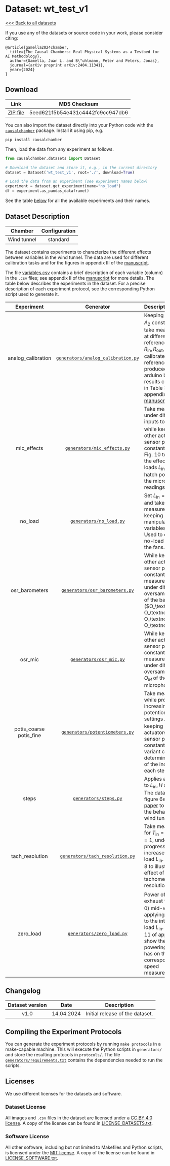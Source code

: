 # Dataset: wt\_test\_v1

[<<< Back to all datasets](https://github.com/juangamella/causal-chamber)

If you use any of the datasets or source code in your work, please consider citing:

```
@article{gamella2024chamber,
  title={The Causal Chambers: Real Physical Systems as a Testbed for AI Methodology},
  author={Gamella, Juan L. and B\"uhlmann, Peter and Peters, Jonas},
  journal={arXiv preprint arXiv:2404.11341},
  year={2024}
}
```

## Download

| Link     | MD5 Checksum                     |
|:--------:|:--------------------------------:|
| [ZIP file](https://causalchamber.s3.eu-central-1.amazonaws.com/downloadables/wt_test_v1.zip) | 5eed621f5b54e431c4442fc9cc947db6 |

You can also import the dataset directly into your Python code with the [`causalchamber`](https://pypi.org/project/causalchamber/) package. Install it using pip, e.g.

```
pip install causalchamber
```

Then, load the data from any experiment as follows.

```python
from causalchamber.datasets import Dataset

# Download the dataset and store it, e.g., in the current directory
dataset = Dataset('wt_test_v1', root='./', download=True)

# Load the data from an experiment (see experiment names below)
experiment = dataset.get_experiment(name="no_load")
df = experiment.as_pandas_dataframe()
```

See the table [below](#dataset-description) for all the available experiments and their names.

## Dataset Description

| Chamber     | Configuration |
|:-----------:|:-------------:|
| Wind tunnel | standard      |

The dataset contains experiments to characterize the different effects between variables in the wind tunnel. The data are used for different calibration tasks and for the figures in appendix III of the [manuscript](https://arxiv.org/pdf/2404.11341.pdf).

The file [variables.csv](variables.csv) contains a brief description of each variable (column) in the `.csv` files; see appendix II of the [manuscript](https://arxiv.org/pdf/2404.11341.pdf) for more details. The table below describes the experiments in the dataset. For a precise description of each experiment protocol, see the corresponding Python script used to generate it.

| Experiment | Generator | Description |
|:----------------------:|:---------:|:------------|
| analog\_calibration | [`generators/analog_calibration.py`](generators/analog_calibration.py) | Keeping $L_\text{in}, L_\text{out}, A_1, A_2$ constant, we take measurements at different reference voltages $R_\text{in}, R_\text{out}, R_1, R_2$ to calibrate the actual reference voltages produced by arduino board. The results can be found in Table 3 in appendix II of the [manuscript](https://arxiv.org/pdf/2404.11341.pdf). |
| mic\_effects | [`generators/mic_effects.py`](generators/mic_effects.py) | Take measurements under different inputs to $L_\text{in}, L_\text{out}, H$ while keeping all other actuators and sensor parameters constant. Used in Fig. 10 to illustrate the effect of the fan loads $L_\text{in}, L_\text{out}$ and hatch position $H$ on the microphone readings. |
| no\_load | [`generators/no_load.py`](generators/no_load.py) | Set $L_\text{in} = L_\text{out} = 0$ and take measurements while keeping all other manipulable variables constant. Used to estimate the no-load current of the fans. |
| osr\_barometers | [`generators/osr_barometers.py`](generators/osr_barometers.py) | While keeping all other actuators and sensor parameters constant, take measurements under different oversampling rates of the barometers ($O_\textnormal{up}, O_\textnormal{dw}, O_\textnormal{amb}, O_\textnormal{int}$). |
| osr\_mic | [`generators/osr_mic.py`](generators/osr_mic.py) | While keeping all other actuators and sensor parameters constant, take measurements under different oversampling rates $O_M$ of the microphone. |
| potis\_coarse<br>potis\_fine | [`generators/potentiometers.py`](generators/potentiometers.py) | Take measurements while progressively increasing the potentiometer settings $A_1, A_2$ and keeping all other actuators and sensor parameters constant. The variant coarse/fine determines the size of the increase at each step.  |
| steps | [`generators/steps.py`](generators/steps.py) | Applies a step signal to $L_\text{in}, H$ and $L_\text{out}$. The data is used in figure 6e of the [paper](https://arxiv.org/pdf/2404.11341.pdf) to illustrate the behaviour of the wind tunnel models. |
| tach\_resolution | [`generators/tach_resolution.py`](generators/tach_resolution.py) | Take measurements for $T_\text{in} = 0$ and $T_\text{in} = 1$, under a progressive increase in the fan load $L_\text{in}$. Used in Fig. 8 to illustrate the effect of the tachometer resolutions $T_\text{in}, T_\text{out}$  |
| zero\_load | [`generators/zero_load.py`](generators/zero_load.py) | Power off the exhaust fan ($L_\text{out}\leftarrow 0$) mid-way through applying an impulse to the intake fan load $L_\text{in}$. Used in Fig. 11 of appendix III to show the effect that powering off a fan has on the corresponding speed measurement. |

## Changelog

| Dataset version | Date       | Description                     |
|:---------------:|:----------:|:-------------------------------:|
| v1.0            | 14.04.2024 | Initial release of the dataset. |

## Compiling the Experiment Protocols

You can generate the experiment protocols by running `make protocols` in a make-capable machine. This will execute the Python scripts in `generators/` and store the resulting protocols in `protocols/`. The file [`generators/requirements.txt`](generators/requirements.txt) contains the dependencies needed to run the scripts.


## Licenses

We use different licenses for the datasets and software.

### Dataset License

All images and `.csv` files in the dataset are licensed under a [CC BY 4.0 license](https://creativecommons.org/licenses/by/4.0/). A copy of the license can be found in [LICENSE_DATASETS.txt](LICENSE_DATASETS.txt).

### Software License
All other software, including but not limited to Makefiles and Python scripts, is licensed under the [MIT license](https://opensource.org/license/mit/). A copy of the license can be found in [LICENSE_SOFTWARE.txt](LICENSE_SOFTWARE.txt).

